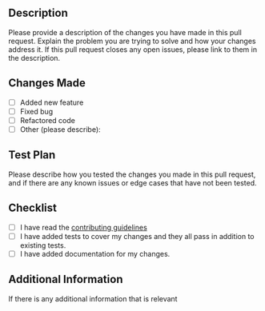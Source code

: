 ## Description

Please provide a description of the changes you have made in this pull request. Explain the problem you are trying to solve and how your changes address it. If this pull request closes any open issues, please link to them in the description.

## Changes Made

- [ ] Added new feature
- [ ] Fixed bug
- [ ] Refactored code
- [ ] Other (please describe):

## Test Plan

Please describe how you tested the changes you made in this pull request, and if there are any known issues or edge cases that have not been tested.


## Checklist

- [ ] I have read the [contributing guidelines](link_to_contributing_guidelines)
- [ ] I have added tests to cover my changes and they all pass in addition to existing tests.
- [ ] I have added documentation for my changes.

## Additional Information

If there is any additional information that is relevant
